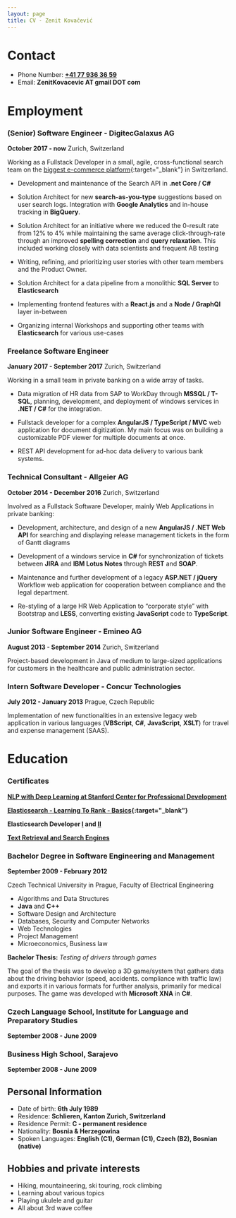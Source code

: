 ```yaml
---
layout: page
title: CV - Zenit Kovačević
---
```


# Contact

- Phone Number: **<a href="tel:0041779363659">+41 77 936 36 59</a>**
- Email: **ZenitKovacevic AT gmail DOT com**

# Employment
 
### (Senior) Software Engineer - DigitecGalaxus AG
**October 2017 - now** Zurich, Switzerland

Working as a Fullstack Developer in a small, agile, cross-functional search team on the [biggest e-commerce platform](https://www.galaxus.ch/){:target="_blank"} in Switzerland.

- Development and maintenance of the Search API in **.net Core / C#**

- Solution Architect for new **search-as-you-type** suggestions based on user search logs. Integration with **Google Analytics** and in-house tracking in **BigQuery**.

- Solution Architect for an initiative where we reduced the 0-result rate from 12% to 4% while maintaining the same average click-through-rate through an improved **spelling correction** and **query relaxation**. This included working closely with data scientists and frequent AB testing

- Writing, refining, and prioritizing user stories with other team members and the Product Owner.

- Solution Architect for a data pipeline from a monolithic **SQL Server** to **Elasticsearch**

- Implementing frontend features with a **React.js** and a **Node / GraphQl** layer in-between

- Organizing internal Workshops and supporting other teams with **Elasticsearch** for various use-cases


### Freelance Software Engineer
**January 2017 - September 2017** Zurich, Switzerland

Working in a small team in private banking on a wide array of tasks.  

- Data migration of HR data from SAP to WorkDay through **MSSQL / T-SQL**, planning, development, and deployment of windows services in **.NET / C#** for the integration.

- Fullstack developer for a complex **AngularJS / TypeScript / MVC** web application for document digitization. My main focus was on building a customizable PDF viewer for multiple documents at once.

- REST API development for ad-hoc data delivery to various bank systems.

### Technical Consultant - Allgeier AG
**October 2014 - December 2016** Zurich, Switzerland

Involved as a Fullstack Software Developer, mainly Web Applications in private banking:

- Development, architecture, and design of a new **AngularJS / .NET Web API** for searching and displaying release management tickets in the form of Gantt diagrams
  
- Development of a windows service in **C#** for synchronization of tickets
between **JIRA** and **IBM Lotus Notes** through **REST** and **SOAP**.

- Maintenance and further development of a legacy **ASP.NET / jQuery** Workflow web application for cooperation between compliance and the legal department.
  
- Re-styling of a large HR Web Application to “corporate style” with Bootstrap and **LESS**, converting existing **JavaScript** code to **TypeScript**.


### Junior Software Engineer - Emineo AG
**August 2013 - September 2014** Zurich, Switzerland

Project-based development in Java of medium to large-sized applications for customers in the healthcare and public administration sector. 

### Intern Software Developer - Concur Technologies
**July 2012 - January 2013** Prague, Czech Republic

Implementation of new functionalities in an extensive legacy web application in various languages (**VBScript**, **C#**, **JavaScript**, **XSLT**) for
travel and expense management (SAAS).

# Education

### Certificates

**[NLP with Deep Learning at Stanford Center for Professional Development](assets/cv/30114221_SCPDRecordofCompletion.pdf)**

**[Elasticsearch - Learning To Rank - Basics](https://badgr.com/public/assertions/F6Am_S5ISKqwLLh1P_kaKg){:target="_blank"}**

**Elasticsearch Developer [I](assets/cv/es1.pdf) and [II](assets/cv/es2.pdf)**

**[Text Retrieval and Search Engines](https://www.coursera.org/account/accomplishments/verify/7QUR5YV5NXX7)**

### Bachelor Degree in Software Engineering and Management
**September 2009 - February 2012** 

Czech Technical University in Prague, Faculty of Electrical Engineering

- Algorithms and Data Structures
- **Java** and **C++** 
- Software Design and Architecture
- Databases, Security and Computer Networks
- Web Technologies
- Project Management
- Microeconomics, Business law

**Bachelor Thesis:** *Testing of drivers through games*

The goal of the thesis was to develop a 3D game/system that gathers data about
the driving behavior (speed, accidents. compliance with traffic law) and exports
it in various formats for further analysis, primarily for medical purposes. The game was developed with **Microsoft XNA** in **C#**.

### Czech Language School, Institute for Language and Preparatory Studies
**September 2008 - June 2009** 

### Business High School, Sarajevo
**September 2008 - June 2009** 

## Personal Information

- Date of birth: **6th July 1989**
- Residence: **Schlieren, Kanton Zurich, Switzerland**
- Residence Permit: **C - permanent residence**
- Nationality: **Bosnia & Herzegowina**
- Spoken Languages: **English (C1), German (C1), Czech (B2), Bosnian (native)**

## Hobbies and private interests

- Hiking, mountaineering, ski touring, rock climbing  
- Learning about various topics  
- Playing ukulele and guitar
- All about 3rd wave coffee